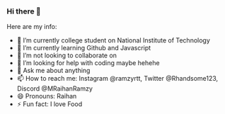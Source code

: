### Hi there 👋

Here are my info:

- 🔭 I’m currently college student on National Institute of Technology
- 🌱 I’m currently learning Github and Javascript
- 👯 I’m not looking to collaborate on 
- 🤔 I’m looking for help with coding maybe hehehe
- 💬 Ask me about anything
- 📫 How to reach me: Instagram @ramzyrtt, Twitter @Rhandsome123, Discord @MRaihanRamzy
- 😄 Pronouns: Raihan
- ⚡ Fun fact: I love Food
